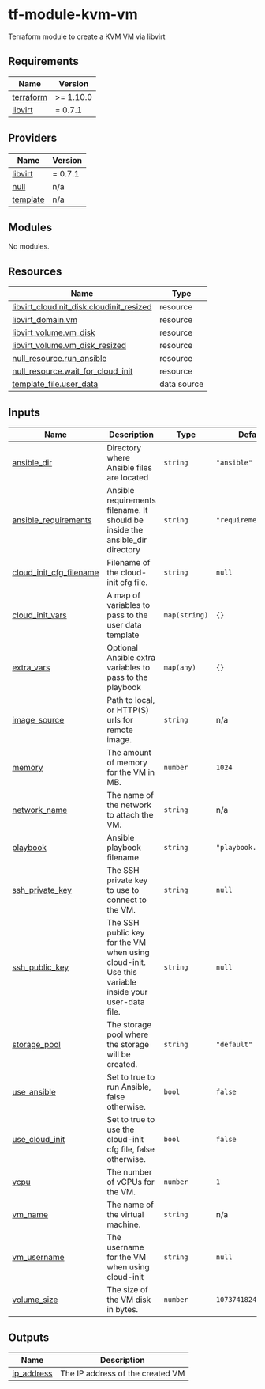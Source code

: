 # tf-module-kvm-vm
Terraform module to create a KVM VM via libvirt 

<!-- BEGIN_TF_DOCS -->
## Requirements

| Name | Version |
|------|---------|
| <a name="requirement_terraform"></a> [terraform](#requirement\_terraform) | >= 1.10.0 |
| <a name="requirement_libvirt"></a> [libvirt](#requirement\_libvirt) | = 0.7.1 |

## Providers

| Name | Version |
|------|---------|
| <a name="provider_libvirt"></a> [libvirt](#provider\_libvirt) | = 0.7.1 |
| <a name="provider_null"></a> [null](#provider\_null) | n/a |
| <a name="provider_template"></a> [template](#provider\_template) | n/a |

## Modules

No modules.

## Resources

| Name | Type |
|------|------|
| [libvirt_cloudinit_disk.cloudinit_resized](https://registry.terraform.io/providers/dmacvicar/libvirt/0.7.1/docs/resources/cloudinit_disk) | resource |
| [libvirt_domain.vm](https://registry.terraform.io/providers/dmacvicar/libvirt/0.7.1/docs/resources/domain) | resource |
| [libvirt_volume.vm_disk](https://registry.terraform.io/providers/dmacvicar/libvirt/0.7.1/docs/resources/volume) | resource |
| [libvirt_volume.vm_disk_resized](https://registry.terraform.io/providers/dmacvicar/libvirt/0.7.1/docs/resources/volume) | resource |
| [null_resource.run_ansible](https://registry.terraform.io/providers/hashicorp/null/latest/docs/resources/resource) | resource |
| [null_resource.wait_for_cloud_init](https://registry.terraform.io/providers/hashicorp/null/latest/docs/resources/resource) | resource |
| [template_file.user_data](https://registry.terraform.io/providers/hashicorp/template/latest/docs/data-sources/file) | data source |

## Inputs

| Name | Description | Type | Default | Required |
|------|-------------|------|---------|:--------:|
| <a name="input_ansible_dir"></a> [ansible\_dir](#input\_ansible\_dir) | Directory where Ansible files are located | `string` | `"ansible"` | no |
| <a name="input_ansible_requirements"></a> [ansible\_requirements](#input\_ansible\_requirements) | Ansible requirements filename. It should be inside the ansible\_dir directory | `string` | `"requirements.yml"` | no |
| <a name="input_cloud_init_cfg_filename"></a> [cloud\_init\_cfg\_filename](#input\_cloud\_init\_cfg\_filename) | Filename of the cloud-init cfg file. | `string` | `null` | no |
| <a name="input_cloud_init_vars"></a> [cloud\_init\_vars](#input\_cloud\_init\_vars) | A map of variables to pass to the user data template | `map(string)` | `{}` | no |
| <a name="input_extra_vars"></a> [extra\_vars](#input\_extra\_vars) | Optional Ansible extra variables to pass to the playbook | `map(any)` | `{}` | no |
| <a name="input_image_source"></a> [image\_source](#input\_image\_source) | Path to local, or HTTP(S) urls for remote image. | `string` | n/a | yes |
| <a name="input_memory"></a> [memory](#input\_memory) | The amount of memory for the VM in MB. | `number` | `1024` | no |
| <a name="input_network_name"></a> [network\_name](#input\_network\_name) | The name of the network to attach the VM. | `string` | n/a | yes |
| <a name="input_playbook"></a> [playbook](#input\_playbook) | Ansible playbook filename | `string` | `"playbook.yml"` | no |
| <a name="input_ssh_private_key"></a> [ssh\_private\_key](#input\_ssh\_private\_key) | The SSH private key to use to connect to the VM. | `string` | `null` | no |
| <a name="input_ssh_public_key"></a> [ssh\_public\_key](#input\_ssh\_public\_key) | The SSH public key for the VM when using cloud-init. Use this variable inside your user-data file. | `string` | `null` | no |
| <a name="input_storage_pool"></a> [storage\_pool](#input\_storage\_pool) | The storage pool where the storage will be created. | `string` | `"default"` | no |
| <a name="input_use_ansible"></a> [use\_ansible](#input\_use\_ansible) | Set to true to run Ansible, false otherwise. | `bool` | `false` | no |
| <a name="input_use_cloud_init"></a> [use\_cloud\_init](#input\_use\_cloud\_init) | Set to true to use the cloud-init cfg file, false otherwise. | `bool` | `false` | no |
| <a name="input_vcpu"></a> [vcpu](#input\_vcpu) | The number of vCPUs for the VM. | `number` | `1` | no |
| <a name="input_vm_name"></a> [vm\_name](#input\_vm\_name) | The name of the virtual machine. | `string` | n/a | yes |
| <a name="input_vm_username"></a> [vm\_username](#input\_vm\_username) | The username for the VM when using cloud-init | `string` | `null` | no |
| <a name="input_volume_size"></a> [volume\_size](#input\_volume\_size) | The size of the VM disk in bytes. | `number` | `10737418240` | no |

## Outputs

| Name | Description |
|------|-------------|
| <a name="output_ip_address"></a> [ip\_address](#output\_ip\_address) | The IP address of the created VM |
<!-- END_TF_DOCS -->